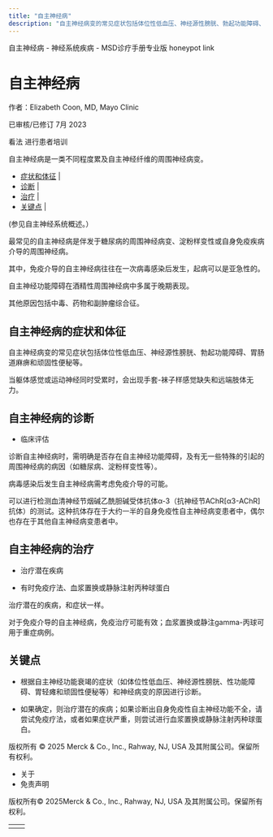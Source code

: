 ```yaml
---
title: "自主神经病"
description: "自主神经病变的常见症状包括体位性低血压、神经源性膀胱、勃起功能障碍、胃肠道麻痹和顽固性便秘等。"
---
```


﻿自主神经病 \- 神经系统疾病 \- MSD诊疗手册专业版 honeypot link

# 自主神经病

作者：Elizabeth Coon, MD, Mayo Clinic

已审核/已修订 7月 2023

看法 进行患者培训

自主神经病是一类不同程度累及自主神经纤维的周围神经病变。

- [症状和体征](#症状和体征_v16264052_zh) \|
- [诊断](#诊断_v1032474_zh) \|
- [治疗](#治疗_v1032482_zh) \|
- [关键点](#关键点_v55245784_zh) \|

(参见自主神经系统概述。）

最常见的自主神经病是伴发于糖尿病的周围神经病变、淀粉样变性或自身免疫疾病介导的周围神经病。

其中，免疫介导的自主神经病往往在一次病毒感染后发生，起病可以是亚急性的。

自主神经功能障碍在酒精性周围神经病中多属于晚期表现。

其他原因包括中毒、药物和副肿瘤综合征。

## 自主神经病的症状和体征

自主神经病变的常见症状包括体位性低血压、神经源性膀胱、勃起功能障碍、胃肠道麻痹和顽固性便秘等。

当躯体感觉或运动神经同时受累时，会出现手套-袜子样感觉缺失和远端肢体无力。

## 自主神经病的诊断

- 临床评估


诊断自主神经病时，需明确是否存在自主神经功能障碍，及有无一些特殊的引起的周围神经病的病因（如糖尿病、淀粉样变性等）。

病毒感染后发生自主神经病需考虑免疫介导的可能。

可以进行检测血清神经节烟碱乙酰胆碱受体抗体α-3（抗神经节AChR\[α3-AChR\]抗体）的测试。这种抗体存在于大约一半的自身免疫性自主神经病变患者中，偶尔也存在于其他自主神经病变患者中。

## 自主神经病的治疗

- 治疗潜在疾病

- 有时免疫疗法、血浆置换或静脉注射丙种球蛋白


治疗潜在的疾病，和症状一样。

对于免疫介导的自主神经病，免疫治疗可能有效；血浆置换或静注gamma-丙球可用于重症病例。

## 关键点

- 根据自主神经功能衰竭的症状（如体位性低血压、神经源性膀胱、性功能障碍、胃轻瘫和顽固性便秘等）和神经病变的原因进行诊断。

- 如果确定，则治疗潜在的疾病；如果诊断出自身免疫性自主神经功能不全，请尝试免疫疗法，或者如果症状严重，则尝试进行血浆置换或静脉注射丙种球蛋白。




版权所有 © 2025
Merck & Co., Inc., Rahway, NJ, USA 及其附属公司。保留所有权利。

- 关于
- 免责声明

版权所有© 2025Merck & Co., Inc., Rahway, NJ, USA 及其附属公司。保留所有权利。

|     |     |
| --- | --- |
|  |  |